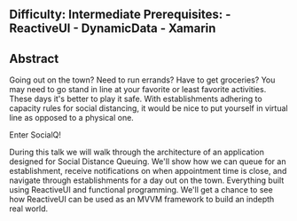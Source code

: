 Difficulty: Intermediate
Prerequisites:
    - ReactiveUI
    - DynamicData
    - Xamarin
---

## Abstract

Going out on the town?  Need to run errands? Have to get groceries?  You may need to go stand in line at your favorite or least favorite activities.  These days it's better to play it safe.  With establishments adhering to capacity rules for social distancing, it would be nice to put yourself in virtual line as opposed to a physical one.

Enter SocialQ! 

During this talk we will walk through the architecture of an application designed for Social Distance Queuing.  We'll show how we can queue for an establishment, receive notifications on when appointment time is close, and navigate through establishments for a day out on the town.  Everything built using ReactiveUI and functional programming.  We'll get a chance to see how ReactiveUI can be used as an MVVM framework to build an indepth real world.